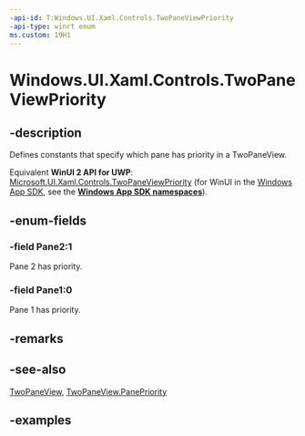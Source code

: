```yaml
---
-api-id: T:Windows.UI.Xaml.Controls.TwoPaneViewPriority
-api-type: winrt enum
ms.custom: 19H1
---
```


<!-- Enumeration syntax.
public enum TwoPaneViewPriority : int 
-->

# Windows.UI.Xaml.Controls.TwoPaneViewPriority

## -description

Defines constants that specify which pane has priority in a TwoPaneView.

Equivalent **WinUI 2 API for UWP**: [Microsoft.UI.Xaml.Controls.TwoPaneViewPriority](/windows/winui/api/microsoft.ui.xaml.controls.twopaneviewpriority) (for WinUI in the [Windows App SDK](/windows/apps/windows-app-sdk/), see the **[Windows App SDK namespaces](/windows/windows-app-sdk/api/winrt/)**).

## -enum-fields
### -field Pane2:1

Pane 2 has priority.

### -field Pane1:0

Pane 1 has priority.

## -remarks

## -see-also

[TwoPaneView](twopaneview.md), [TwoPaneView.PanePriority](twopaneview_panepriority.md)

## -examples

